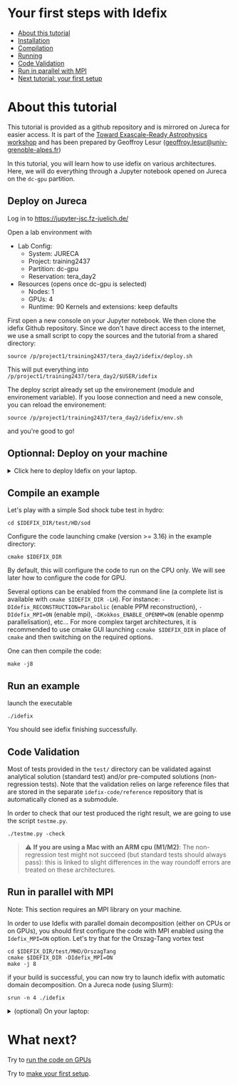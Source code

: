 # Your first steps with Idefix

<!-- toc -->

- [About this tutorial](#about)
- [Installation](#installation)
- [Compilation](#compilation)
- [Running](#running)
- [Code Validation](#validation)
- [Run in parallel with MPI](#mpi)
- [Next tutorial: your first setup](#next)

<!-- tocstop -->
<a id="about"></a>
# About this tutorial
This tutorial is provided as a github repository and is mirrored on Jureca for easier access. It is part of the [Toward Exascale-Ready Astrophysics workshop](https://indico3-jsc.fz-juelich.de/event/169/) and has been prepared by Geoffroy Lesur (geoffroy.lesur@univ-grenoble-alpes.fr)

In this tutorial, you will learn how to use idefix on various architectures. Here, we will do everything through a Jupyter notebook opened on Jureca on the `dc-gpu` partition.

## Deploy on Jureca

Log in to https://jupyter-jsc.fz-juelich.de/

Open a lab environment with

- Lab Config:
    - System: JURECA
    - Project: training2437
    - Partition: dc-gpu
    - Reservation: tera_day2
- Resources (opens once dc-gpu is selected)
    - Nodes: 1
    - GPUs: 4
    - Runtime: 90
Kernels and extensions: keep defaults


First open a new console on your Jupyter notebook. We then clone the idefix Github repository. Since we don't have direct access to the internet, we use a small script to copy the sources and the tutorial from a shared directory:

```shell
source /p/project1/training2437/tera_day2/idefix/deploy.sh
```

This will put everything into `/p/project1/training2437/tera_day2/$USER/idefix`

The deploy script already set up the environement (module and environement variable). If you loose connection and need a new console, you can reload the environement:

```shell
source /p/project1/training2437/tera_day2/idefix/env.sh
```

and you're good to go!

## Optionnal: Deploy on your machine

<details> 
<summary>Click here to deploy Idefix on your laptop.</summary>
<br>
Optionnally, you can play around with this tutorial on your laptop/machine. In this case you can clone this tutorial and idefix source code on your machine, so that you can directly use these source files and test what you are doing. In the directory of your choice (this requires an internet access):

```shell
git clone --recurse-submodules https://github.com/idefix-code/idefix.git idefix.src
export IDEFIX_DIR=$PWD/idefix.src
git clone https://github.com/idefix-code/tutorial.git
cd tutorial
git checkout Jureca
```
The last line allows you to reach the dedicated tutorial for Jureca.

For conveniance, we set the `IDEFIX_DIR` environment variable to the absolute path of the root directory of idefix (as above). 

If you intend to use the python script provided in this tutorial, best is to deploy a python environement with everything already set up. 
We therefore create a python environement in the directory `$IDEFIX_DIR/test` with the right modules (this may require an internet access)

```shell
cd $IDEFIX_DIR/test
python3 -m venv ./env
source env/bin/activate
pip install -r python_requirements.txt
```

</details>

<a id="compilation"></a>
## Compile an example

Let's play with a simple Sod shock tube test in hydro:

```shell
cd $IDEFIX_DIR/test/HD/sod
```

Configure the code launching cmake (version >= 3.16) in the example directory:

```shell
cmake $IDEFIX_DIR
```

By default, this will configure the code to run on the CPU only. We will see later how to configure the code for GPU.

Several options can be enabled from the command line (a complete list is available with `cmake $IDEFIX_DIR -LH`). For instance: `-DIdefix_RECONSTRUCTION=Parabolic` (enable PPM reconstruction), `-DIdefix_MPI=ON` (enable mpi), `-DKokkos_ENABLE_OPENMP=ON` (enable openmp parallelisation), etc... For more complex target architectures, it is recommended to use cmake GUI launching `ccmake $IDEFIX_DIR` in place of `cmake` and then switching on the required options.

One can then compile the code:

```shell
make -j8
```

<a id="running"></a>
## Run an example

launch the executable

```shell
./idefix
```

You should see idefix finishing successfully.
<a id="validation"></a>
## Code Validation

Most of tests provided in the `test/` directory can be validated against analytical solution (standard test)
and/or pre-computed solutions (non-regression tests). Note that the validation relies on large reference
files that are stored in the separate `idefix-code/reference` repository that is automatically cloned as a submodule.

In order to check that our test produced the right result, we are going to use the script `testme.py`. 

```sell
./testme.py -check
```

> :warning: **If you are using a Mac with an ARM cpu (M1/M2)**: The non-regression test might not succeed (but standard tests should always pass): this is linked to slight differences in the way roundoff errors are treated on these architectures.
<a id="mpi"></a>
## Run in parallel with MPI

Note: This section requires an MPI library on your machine.

In order to use Idefix with parallel domain decomposition (either on CPUs or on GPUs), you should first configure the code with MPI enabled using the `Idefix_MPI=ON` option. Let's try that for the Orszag-Tang vortex test

```shell
cd $IDEFIX_DIR/test/MHD/OrszagTang
cmake $IDEFIX_DIR -DIdefix_MPI=ON
make -j 8
```

if your build is successful, you can now try to launch idefix with automatic domain decomposition. On a Jureca node (using Slurm):

```shell
srun -n 4 ./idefix
```

<details>
<summary>(optional) On your laptop:</summary>

```shell
mpirun -np 4 ./idefix
```
</details>

<a id="next"></a>
# What next?

Try to [run the code on GPUs](./RunningOnGPUs.md)

Try to [make your first setup](../SimpleSetup/README.md).

